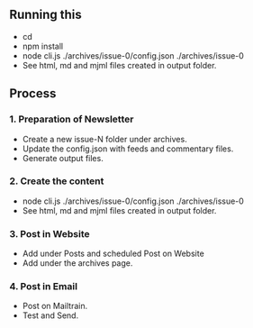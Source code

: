 ## Running this

- cd <folder>
- npm install
- node cli.js ./archives/issue-0/config.json ./archives/issue-0
- See html, md and mjml files created in output folder.

## Process

### 1. Preparation of Newsletter

- Create a new issue-N folder under archives.
- Update the config.json with feeds and commentary files.
- Generate output files.

### 2. Create the content

- node cli.js ./archives/issue-0/config.json ./archives/issue-0
- See html, md and mjml files created in output folder.

### 3. Post in Website

- Add under Posts and scheduled Post on Website
- Add under the archives page.

### 4. Post in Email

- Post on Mailtrain.
- Test and Send.